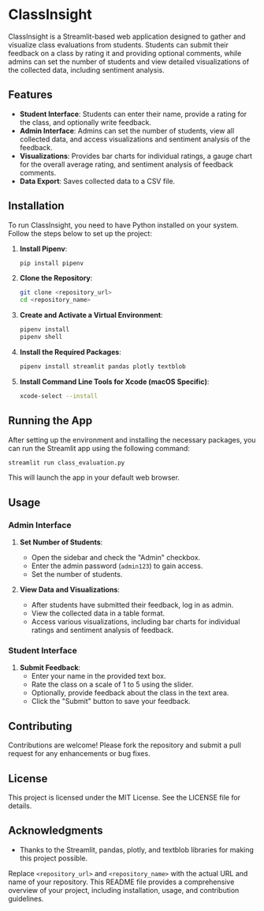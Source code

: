 
# ClassInsight

ClassInsight is a Streamlit-based web application designed to gather and visualize class evaluations from students. Students can submit their feedback on a class by rating it and providing optional comments, while admins can set the number of students and view detailed visualizations of the collected data, including sentiment analysis.

## Features

- **Student Interface**: Students can enter their name, provide a rating for the class, and optionally write feedback.
- **Admin Interface**: Admins can set the number of students, view all collected data, and access visualizations and sentiment analysis of the feedback.
- **Visualizations**: Provides bar charts for individual ratings, a gauge chart for the overall average rating, and sentiment analysis of feedback comments.
- **Data Export**: Saves collected data to a CSV file.

## Installation

To run ClassInsight, you need to have Python installed on your system. Follow the steps below to set up the project:

1. **Install Pipenv**:
   ```bash
   pip install pipenv
   ```

2. **Clone the Repository**:
   ```bash
   git clone <repository_url>
   cd <repository_name>
   ```

3. **Create and Activate a Virtual Environment**:
   ```bash
   pipenv install
   pipenv shell
   ```

4. **Install the Required Packages**:
   ```bash
   pipenv install streamlit pandas plotly textblob
   ```

5. **Install Command Line Tools for Xcode (macOS Specific)**:
   ```bash
   xcode-select --install
   ```

## Running the App

After setting up the environment and installing the necessary packages, you can run the Streamlit app using the following command:

```bash
streamlit run class_evaluation.py
```

This will launch the app in your default web browser.

## Usage

### Admin Interface

1. **Set Number of Students**:
   - Open the sidebar and check the "Admin" checkbox.
   - Enter the admin password (`admin123`) to gain access.
   - Set the number of students.

2. **View Data and Visualizations**:
   - After students have submitted their feedback, log in as admin.
   - View the collected data in a table format.
   - Access various visualizations, including bar charts for individual ratings and sentiment analysis of feedback.

### Student Interface

1. **Submit Feedback**:
   - Enter your name in the provided text box.
   - Rate the class on a scale of 1 to 5 using the slider.
   - Optionally, provide feedback about the class in the text area.
   - Click the "Submit" button to save your feedback.

## Contributing

Contributions are welcome! Please fork the repository and submit a pull request for any enhancements or bug fixes.

## License

This project is licensed under the MIT License. See the LICENSE file for details.

## Acknowledgments

- Thanks to the Streamlit, pandas, plotly, and textblob libraries for making this project possible.


Replace `<repository_url>` and `<repository_name>` with the actual URL and name of your repository. This README file provides a comprehensive overview of your project, including installation, usage, and contribution guidelines.